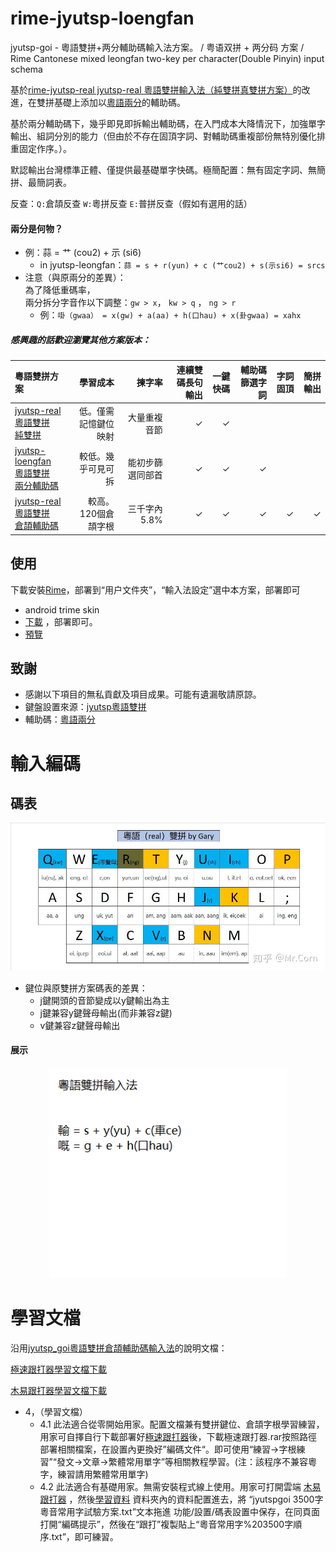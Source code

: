 # rime-jyutsp-loengfan
jyutsp-goi - 粵語雙拼+两分輔助碼輸入法方案。 / 粤语双拼 + 两分码 方案 / Rime Cantonese mixed leongfan two-key per character(Double Pinyin) input schema

基於[rime-jyutsp-real jyutsp-real 粵語雙拼輸入法（純雙拼真雙拼方案）](https://github.com/yuOpghH/rime-jyutsp-real)的改進，在雙拼基礎上添加以[粵語兩分](https://github.com/CanCLID/rime-loengfan)的輔助碼。

 基於兩分輔助碼下，幾乎即見即拆輸出輔助碼，在入門成本大降情況下，加強單字輸出、組詞分別的能力（但由於不存在固頂字詞、對輔助碼重複部份無特別優化排重固定作序。）。
 
 默認輸出台灣標準正體、僅提供最基礎單字快碼。極簡配置：無有固定字詞、無簡拼、最簡詞表。
 
 反查：`Q:`倉頡反查 `W:`粵拼反查 `E:`普拼反查（假如有選用的話）

#### 兩分是何物？
 - 例：蒜 = 艹 (cou2) + 示 (si6)
   - in jyutsp-leongfan：`蒜 = s + r(yun) + c (艹cou2) + s(示si6) = srcs`
 - 注意（與原兩分的差異）：
   <br>為了降低重碼率，<br>兩分拆分字音作以下調整：`gw > x`， `kw > q` ， `ng > r`
    - 例：`啩（gwaa） = x(gw) + a(aa) + h(口hau) + x(卦gwaa) = xahx`


##### 感興趣的話歡迎瀏覽其他方案版本：

| 粵語雙拼方案 | 學習成本 | 揀字率 | 連續雙碼長句輸出 | 一鍵快碼 | 輔助碼篩選字詞 | 字詞固頂 | 簡拼輸出
| :------- | ------: | -------: |  -------: |  -------: |  -------: |  -------: |  -------: | 
| [jyutsp-real <br>粵語雙拼<br>純雙拼](https://github.com/yuOpghH/rime-jyutsp-real)  | 低。僅需記憶鍵位映射 | 大量重複音節 | ✓ | ✓ |  |  | 
| [jyutsp-loengfan<br>粵語雙拼<br>兩分輔助碼](https://github.com/yuOpghH/rime-jyutsp-loengfan)   | 較低。幾乎可見可拆 | 能初步篩選同部首 | ✓ | ✓ | ✓ |  | 
| [jyutsp-real<br>粵語雙拼<br>倉頡輔助碼](https://github.com/yuOpghH/rime-jyutsp-goi)  | 較高。120個倉頡字根 | 三千字內5.8% | ✓ | ✓ | ✓ | ✓ | ✓ |

 ## 使用
下載安裝[Rime](https://rime.im/)，部署到“用户文件夾”，“輸入法設定”選中本方案，部署即可
   
- android trime skin
 - [下載](https://github.com/yuOpghH/rime-jyutsp-goi/tree/main/trime) ，部署即可。
 - [預覽](https://github.com/yuOpghH/rime-jyutsp-goi/blob/main/%E5%B1%95%E7%A4%BA/trime.jpg)
## 致謝
- 感謝以下項目的無私貢獻及項目成果。可能有遺漏敬請原諒。
 - 鍵盤設置來源：[jyutsp粵語雙拼](https://github.com/MrCorn0-0/jyutsp/)
 - 輔助碼：[粵語兩分](https://github.com/CanCLID/rime-loengfan)

# 輸入編碼
## 碼表

[![zhihu]](https://www.zhihu.com/question/54691506/answer/1022245649)

[zhihu]:https://github.com/yuOpghH/rime-jyutsp-goi/blob/main/%E5%B1%95%E7%A4%BA/keyboard.jpg "碼表"

- 鍵位與原雙拼方案碼表的差異：
  - j鍵開頭的音節變成以y鍵輸出為主
  - j鍵兼容y鍵聲母輸出(而非兼容z鍵)
  - v鍵兼容z鍵聲母輸出

#### 展示
<p align="center">
<img src="https://github.com/yuOpghH/rime-jyutsp-goi/blob/main/%E5%B1%95%E7%A4%BA/jyutsp-loengfan-2.gif"  style="width:380px;"/>
</p>

# 學習文檔
沿用[jyutsp_goi粵語雙拼倉頡輔助碼輸入法](https://github.com/yuOpghH/rime-jyutsp_goi)的說明文檔：

[極速跟打器學習文檔下載](https://github.com/yuOpghH/rime-jyutsp_goi/blob/main/%E6%A5%B5%E9%80%9F%E8%B7%9F%E6%89%93%E5%99%A8.rar)

[木易跟打器學習文檔下載](https://github.com/yuOpghH/rime-jyutsp_goi/tree/main/%E6%9C%A8%E6%98%93%E8%B7%9F%E6%89%93%E5%99%A8)

- 4，（學習文檔）
  - 4.1 此法適合從零開始用家。配置文檔兼有雙拼鍵位、倉頡字根學習練習，用家可自擇自行下載部署好[極速跟打器](http://www.jsxiaoshi.com/)後，下載極速跟打器.rar按照路徑部署相關檔案，在設置內更換好”編碼文件“。即可使用“練習→字根練習”“發文→文章→繁體常用單字”等相關教程學習。(注：該程序不兼容粵字，練習請用繁體常用單字)
  - 4.2 此法適合有基礎用家。無需安裝程式線上使用。用家可打開雲端 [木易跟打器](https://typer.owenyang.top/) ，然後[學習資料](https://github.com/yuOpghH/rime-jyutsp_goi/tree/main/%E6%9C%A8%E6%98%93%E8%B7%9F%E6%89%93%E5%99%A8) 資料夾內的資料配置進去，將 “jyutspgoi 3500字粵音常用字試驗方案.txt”文本拖進 功能/設置/碼表設置中保存，在同頁面打開“編碼提示”，然後在“跟打”複製貼上“粵音常用字%203500字順序.txt”，即可練習。
 

